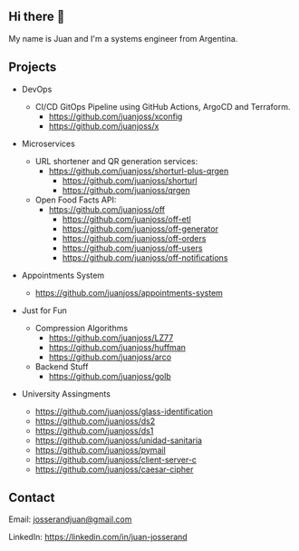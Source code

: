 ## Hi there 👋

My name is Juan and I'm a systems engineer from Argentina.

## Projects

* DevOps
    - CI/CD GitOps Pipeline using GitHub Actions, ArgoCD and Terraform.
        - https://github.com/juanjoss/xconfig
        - https://github.com/juanjoss/x

* Microservices
    - URL shortener and QR generation services:
        - https://github.com/juanjoss/shorturl-plus-qrgen
            - https://github.com/juanjoss/shorturl
            - https://github.com/juanjoss/qrgen
    - Open Food Facts API:
        - https://github.com/juanjoss/off
            - https://github.com/juanjoss/off-etl
            - https://github.com/juanjoss/off-generator
            - https://github.com/juanjoss/off-orders
            - https://github.com/juanjoss/off-users
            - https://github.com/juanjoss/off-notifications

* Appointments System
    - https://github.com/juanjoss/appointments-system

* Just for Fun
  - Compression Algorithms
    - https://github.com/juanjoss/LZ77
    - https://github.com/juanjoss/huffman
    - https://github.com/juanjoss/arco
  - Backend Stuff
    - https://github.com/juanjoss/golb

* University Assingments
    - https://github.com/juanjoss/glass-identification
    - https://github.com/juanjoss/ds2
    - https://github.com/juanjoss/ds1
    - https://github.com/juanjoss/unidad-sanitaria
    - https://github.com/juanjoss/pymail
    - https://github.com/juanjoss/client-server-c
    - https://github.com/juanjoss/caesar-cipher

## Contact

Email: josserandjuan@gmail.com

LinkedIn: https://linkedin.com/in/juan-josserand
